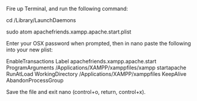 Fire up Terminal, and run the following command:

cd /Library/LaunchDaemons 

sudo atom apachefriends.xampp.apache.start.plist


Enter your OSX password when prompted, then in nano paste the following into your new plist:

<?xml version="1.0" encoding="UTF-8"?>
<!DOCTYPE plist PUBLIC "-//Apple//DTD PLIST 1.0//EN" "http://www.apple.com/DTDs/PropertyList-1.0.dtd">
<plist version="1.0">
<dict>
<key>EnableTransactions</key>
<true/>
<key>Label</key>
<string>apachefriends.xampp.apache.start</string>
<key>ProgramArguments</key>
<array>
<string>/Applications/XAMPP/xamppfiles/xampp</string>
<string>startapache</string>
</array>
<key>RunAtLoad</key>
<true/>
<key>WorkingDirectory</key>
<string>/Applications/XAMPP/xamppfiles</string>
<key>KeepAlive</key>
<false/>
<key>AbandonProcessGroup</key>
<true/>
</dict>
</plist>

Save the file and exit nano (control+o, return, control+x).
